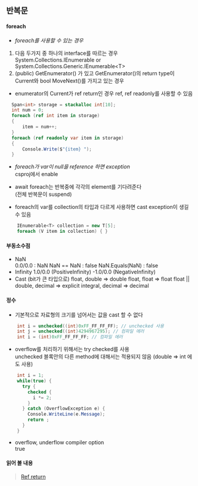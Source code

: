 ## 반복문

#### foreach 
- *foreach를 사용할 수 있는 경우*
1. 다음 두가지 중 하나의 interface를 따르는 경우System.Collections.IEnumerable or System.Collections.Generic.IEnumerable\<T>
2. (public) GetEnumerator() 가 있고
   GetEnumerator()의 return type이 Current와 
   bool MoveNext()를 가지고 있는 경우  
- enumerator의 Current가 ref return인 경우 ref, ref readonly를 사용할 수 있음
```C#
  Span<int> storage = stackalloc int[10];
  int num = 0;
  foreach (ref int item in storage)
  {
      item = num++;
  }
  foreach (ref readonly var item in storage)
  {
      Console.Write($"{item} ");
  }
```
- *foreach가 var이 null을 reference 하면 exception*   
  csproj에서 <Nullable>enable</Nullable>

- await foreach는 반복중에 각각의 element를 기다려준다   
(전체 반복문이 suspend)
- foreach의 var를 collection의 타입과 다르게 사용하면 cast exception이 생길 수 있음   
```C#
	IEnumerable<T> collection = new T[5];
	foreach (V item in collection) { }
```
#### 부동소수점
- NaN   
0.0/0.0 : NaN
NaN == NaN : false
NaN.Equals(NaN) : false
- Infinity
1.0/0.0 (PositiveInfinity)
-1.0/0.0 (NegativeInfinity)
- Cast (bit가 큰 타입으로)
float, double => double 
float, float  => float 
float || double, decimal => explicit
integral, decimal => decimal
#### 정수
- 기본적으로 자료형의 크기를 넘어서는 값을 cast 할 수 없다   
```C#
    int i = unchecked((int)0xFF_FF_FF_FF); // unchecked 사용
    int j = unchecked((int)4294967295); // 컴파일 에러
    int i = (int)0xFF_FF_FF_FF; // 컴파일 에러
```
- overflow를 처리하기 위해서는 try checked를 사용   
unchecked 블록안의 다른 method에 대해서는 적용되지 않음
(double => int 에도 사용)
```C#
    int i = 1;
    while(true) {
      try {
        checked {
          i *= 2;
        }
      } catch (OverflowException e) {
        Console.WriteLine(e.Message);
        return ;
      }
    }
```
- overflow, underflow compiler option    
<CheckForOverflowUnderflow>true</CheckForOverflowUnderflow>

#### 읽어 볼 내용
>[Ref return](https://learn.microsoft.com/en-us/dotnet/csharp/language-reference/statements/jump-statements#ref-returns)
